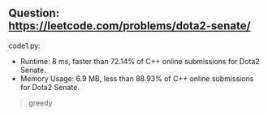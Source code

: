 ## Question: https://leetcode.com/problems/dota2-senate/

code1.py:
* Runtime: 8 ms, faster than 72.14% of C++ online submissions for Dota2 Senate.
* Memory Usage: 6.9 MB, less than 88.93% of C++ online submissions for Dota2 Senate.
> greedy